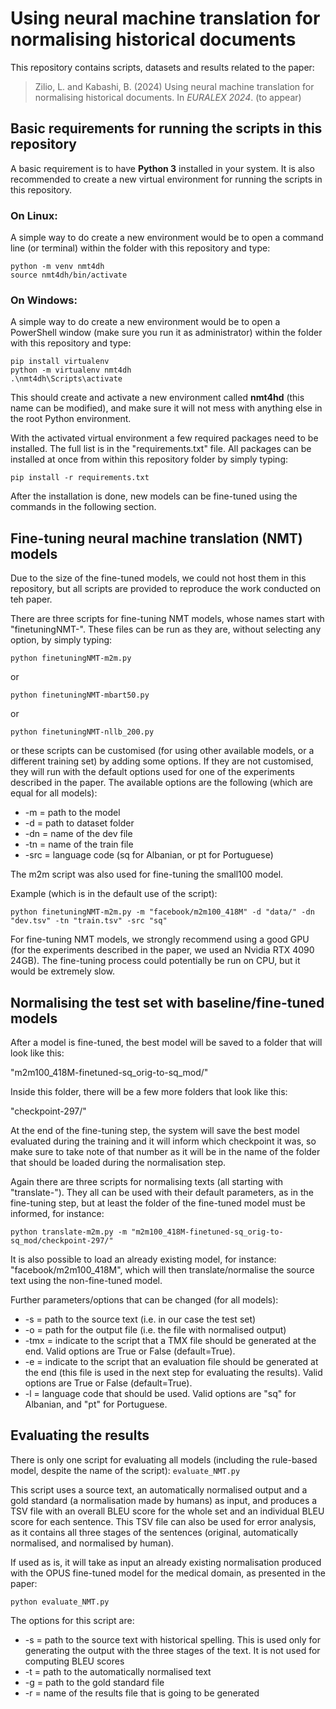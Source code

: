 # Using neural machine translation for normalising historical documents

This repository contains scripts, datasets and results related to the paper:

> Zilio, L. and Kabashi, B. (2024) Using neural machine translation for normalising historical documents. In _EURALEX 2024_. (to appear)


## Basic requirements for running the scripts in this repository

A basic requirement is to have **Python 3** installed in your system. It is also recommended to create a new virtual environment for running the scripts in this repository.


### On Linux:

A simple way to do create a new environment would be to open a command line (or terminal) within the folder with this repository and type:

```
python -m venv nmt4dh
source nmt4dh/bin/activate
```

### On Windows:

A simple way to do create a new environment would be to open a PowerShell window (make sure you run it as administrator) within the folder with this repository and type:

```
pip install virtualenv
python -m virtualenv nmt4dh
.\nmt4dh\Scripts\activate
```


This should create and activate a new environment called **nmt4hd** (this name can be modified), and make sure it will not mess with anything else in the root Python environment.

With the activated virtual environment a few required packages need to be installed. The full list is in the "requirements.txt" file. All packages can be installed at once from within this repository folder by simply typing:

```
pip install -r requirements.txt
```

After the installation is done, new models can be fine-tuned using the commands in the following section.


## Fine-tuning neural machine translation (NMT) models

Due to the size of the fine-tuned models, we could not host them in this repository, but all scripts are provided to reproduce the work conducted on teh paper.

There are three scripts for fine-tuning NMT models, whose names start with "finetuningNMT-". These files can be run as they are, without selecting any option, by simply typing:
```
python finetuningNMT-m2m.py
```

or
```
python finetuningNMT-mbart50.py
```

or
```
python finetuningNMT-nllb_200.py
```

or these scripts can be customised (for using other available models, or a different training set) by adding some options. If they are not customised, they will run with the default options used for one of the experiments described in the paper. The available options are the following (which are equal for all models):

- -m = path to the model 
- -d = path to dataset folder 
- -dn = name of the dev file 
- -tn = name of the train file
- -src = language code (sq for Albanian, or pt for Portuguese)

The m2m script was also used for fine-tuning the small100 model.


Example (which is in the default use of the script):
```
python finetuningNMT-m2m.py -m "facebook/m2m100_418M" -d "data/" -dn "dev.tsv" -tn "train.tsv" -src "sq"
```

For fine-tuning NMT models, we strongly recommend using a good GPU (for the experiments described in the paper, we used an Nvidia RTX 4090 24GB). The fine-tuning process could potentially be run on CPU, but it would be extremely slow.


## Normalising the test set with baseline/fine-tuned models

After a model is fine-tuned, the best model will be saved to a folder that will look like this:

"m2m100_418M-finetuned-sq_orig-to-sq_mod/"

Inside this folder, there will be a few more folders that look like this:

"checkpoint-297/"

At the end of the fine-tuning step, the system will save the best model evaluated during the training and it will inform which checkpoint it was, so make sure to take note of that number as it will be in the name of the folder that should be loaded during the normalisation step.

Again there are three scripts for normalising texts (all starting with "translate-"). They all can be used with their default parameters, as in the fine-tuning step, but at least the folder of the fine-tuned model must be informed, for instance:

```
python translate-m2m.py -m "m2m100_418M-finetuned-sq_orig-to-sq_mod/checkpoint-297/"
```

It is also possible to load an already existing model, for instance: "facebook/m2m100_418M", which will then translate/normalise the source text using the non-fine-tuned model.

Further parameters/options that can be changed (for all models):

- -s = path to the source text (i.e. in our case the test set)
- -o = path for the output file (i.e. the file with normalised output)
- -tmx = indicate to the script that a TMX file should be generated at the end. Valid options are True or False (default=True).
- -e = indicate to the script that an evaluation file should be generated at the end (this file is used in the next step for evaluating the results). Valid options are True or False (default=True).
- -l = language code that should be used. Valid options are "sq" for Albanian, and "pt" for Portuguese.


## Evaluating the results

There is only one script for evaluating all models (including the rule-based model, despite the name of the script): `evaluate_NMT.py`

This script uses a source text, an automatically normalised output and a gold standard (a normalisation made by humans) as input, and produces a TSV file with an overall BLEU score for the whole set and an individual BLEU score for each sentence. This TSV file can also be used for error analysis, as it contains all three stages of the sentences (original, automatically normalised, and normalised by human).

If used as is, it will take as input an already existing normalisation produced with the OPUS fine-tuned model for the medical domain, as presented in the paper:

```
python evaluate_NMT.py
```

The options for this script are:

- -s = path to the source text with historical spelling. This is used only for generating the output with the three stages of the text. It is not used for computing BLEU scores
- -t = path to the automatically normalised text
- -g = path to the gold standard file
- -r = name of the results file that is going to be generated


